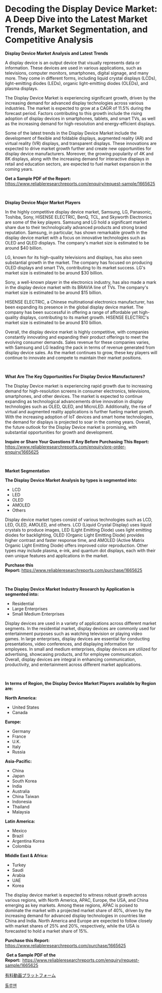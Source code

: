 <p><h1>Decoding the Display Device Market: A Deep Dive into the Latest Market Trends, Market Segmentation, and Competitive Analysis</h1></p><p><strong>Display Device Market Analysis and Latest Trends</strong></p>
<p><p>A display device is an output device that visually represents data or information. These devices are used in various applications, such as televisions, computer monitors, smartphones, digital signage, and many more. They come in different forms, including liquid crystal displays (LCDs), light-emitting diodes (LEDs), organic light-emitting diodes (OLEDs), and plasma displays.</p><p>The Display Device Market is experiencing significant growth, driven by the increasing demand for advanced display technologies across various industries. The market is expected to grow at a CAGR of 11.5% during the forecast period. Factors contributing to this growth include the rising adoption of display devices in smartphones, tablets, and smart TVs, as well as the increasing demand for high-resolution and energy-efficient displays.</p><p>Some of the latest trends in the Display Device Market include the development of flexible and foldable displays, augmented reality (AR) and virtual reality (VR) displays, and transparent displays. These innovations are expected to drive market growth further and create new opportunities for display device manufacturers. Moreover, the growing popularity of 4K and 8K displays, along with the increasing demand for interactive displays in retail and education sectors, are expected to fuel market expansion in the coming years.</p></p>
<p><strong>Get a Sample PDF of the Report:&nbsp;</strong> <a href="https://www.reliableresearchreports.com/enquiry/request-sample/1665625">https://www.reliableresearchreports.com/enquiry/request-sample/1665625</a></p>
<p>&nbsp;</p>
<p><strong>Display Device Major Market Players</strong></p>
<p><p>In the highly competitive display device market, Samsung, LG, Panasonic, Toshiba, Sony, HISENSE ELECTRIC, BenQ, TCL, and Skyworth Electronics are some of the key players. Samsung and LG hold a significant market share due to their technologically advanced products and strong brand reputation. Samsung, in particular, has shown remarkable growth in the display device market with a focus on innovative technologies such as OLED and QLED displays. The company's market size is estimated to be around $40 billion.</p><p>LG, known for its high-quality televisions and displays, has also seen substantial growth in the market. The company has focused on producing OLED displays and smart TVs, contributing to its market success. LG's market size is estimated to be around $30 billion.</p><p>Sony, a well-known player in the electronics industry, has also made a mark in the display device market with its BRAVIA line of TVs. The company's market size is estimated to be around $15 billion.</p><p>HISENSE ELECTRIC, a Chinese multinational electronics manufacturer, has been expanding its presence in the global display device market. The company has been successful in offering a range of affordable yet high-quality displays, contributing to its market growth. HISENSE ELECTRIC's market size is estimated to be around $10 billion.</p><p>Overall, the display device market is highly competitive, with companies constantly innovating and expanding their product offerings to meet the evolving consumer demands. Sales revenue for these companies varies, with Samsung and LG leading the pack in terms of revenue generated from display device sales. As the market continues to grow, these key players will continue to innovate and compete to maintain their market positions.</p></p>
<p>&nbsp;</p>
<p><strong>What Are The Key Opportunities For Display Device Manufacturers?</strong></p>
<p><p>The Display Device market is experiencing rapid growth due to increasing demand for high-resolution screens in consumer electronics, televisions, smartphones, and other devices. The market is expected to continue expanding as technological advancements drive innovation in display technologies such as OLED, QLED, and MicroLED. Additionally, the rise of virtual and augmented reality applications is further fueling market growth. With the increasing adoption of IoT devices and smart home technologies, the demand for displays is projected to soar in the coming years. Overall, the future outlook for the Display Device market is promising, with substantial opportunities for growth and development.</p></p>
<p><strong>Inquire or Share Your Questions If Any Before Purchasing This Report:</strong> <a href="https://www.reliableresearchreports.com/enquiry/pre-order-enquiry/1665625">https://www.reliableresearchreports.com/enquiry/pre-order-enquiry/1665625</a></p>
<p>&nbsp;</p>
<p><strong>Market Segmentation</strong></p>
<p><strong>The Display Device Market Analysis by types is segmented into:</strong></p>
<p><ul><li>LCD</li><li>LED</li><li>OLED</li><li>AMOLED</li><li>Others</li></ul></p>
<p><p>Display device market types consist of various technologies such as LCD, LED, OLED, AMOLED, and others. LCD (Liquid Crystal Display) uses liquid crystals to produce images, LED (Light Emitting Diode) uses light emitting diodes for backlighting, OLED (Organic Light Emitting Diode) provides higher contrast and faster response time, and AMOLED (Active Matrix Organic Light Emitting Diode) offers improved color reproduction. Other types may include plasma, e-ink, and quantum dot displays, each with their own unique features and applications in the market.</p></p>
<p><strong>Purchase this Report:&nbsp;</strong><a href="https://www.reliableresearchreports.com/purchase/1665625">https://www.reliableresearchreports.com/purchase/1665625</a></p>
<p>&nbsp;</p>
<p><strong>The Display Device Market Industry Research by Application is segmented into:</strong></p>
<p><ul><li>Residential</li><li>Large Enterprises</li><li>Small Medium Enterprises</li></ul></p>
<p><p>Display devices are used in a variety of applications across different market segments. In the residential market, display devices are commonly used for entertainment purposes such as watching television or playing video games. In large enterprises, display devices are essential for conducting presentations, video conferences, and displaying information for employees. In small and medium enterprises, display devices are utilized for advertising, showcasing products, and for employee communication. Overall, display devices are integral in enhancing communication, productivity, and entertainment across different market applications.</p></p>
<p>&nbsp;</p>
<p><strong>In terms of Region, the Display Device Market Players available by Region are:</strong></p>
<p>
    <p> <strong> North America: </strong>
        <ul>
            <li>United States</li>
            <li>Canada</li>
        </ul>
        </p> 
    <p> <strong> Europe: </strong>
        <ul>
            <li>Germany</li>
            <li>France</li>
            <li>U.K.</li>
            <li>Italy</li>
            <li>Russia</li>
        </ul>
        </p> 
    <p> <strong> Asia-Pacific: </strong>
        <ul>
            <li>China</li>
            <li>Japan</li>
            <li>South Korea</li>
            <li>India</li>
            <li>Australia</li>
            <li>China Taiwan</li>
            <li>Indonesia</li>
            <li>Thailand</li>
            <li>Malaysia</li>
        </ul>
        </p> 
    <p> <strong> Latin America: </strong>
        <ul>
            <li>Mexico</li>
            <li>Brazil</li>
            <li>Argentina Korea</li>
            <li>Colombia</li>
        </ul>
        </p> 
    <p> <strong> Middle East & Africa: </strong>
        <ul>
            <li>Turkey</li>
            <li>Saudi</li>
            <li>Arabia</li>
            <li>UAE</li>
            <li>Korea</li>
        </ul>
    </p>
    </p>
<p><p>The display device market is expected to witness robust growth across various regions, with North America, APAC, Europe, the USA, and China emerging as key markets. Among these regions, APAC is poised to dominate the market with a projected market share of 40%, driven by the increasing demand for advanced display technologies in countries like China and India. North America and Europe are expected to follow closely with market shares of 25% and 20%, respectively, while the USA is forecasted to hold a market share of 15%.</p></p>
<p><strong>Purchase this Report: </strong><a href="https://www.reliableresearchreports.com/purchase/1665625">https://www.reliableresearchreports.com/purchase/1665625</a></p>
<p>&nbsp;<strong>Get a Sample PDF of the Report:&nbsp;&nbsp;</strong><a href="https://www.reliableresearchreports.com/enquiry/request-sample/1665625">https://www.reliableresearchreports.com/enquiry/request-sample/1665625</a></p>
<p><strong></strong></p>
<p><p><a href="https://github.com/lababdou/Market-Research-Report-List-3/blob/main/53403219284.md">有料動画プラットフォーム</a></p><p><a href="https://github.com/jntpkh496620/Market-Research-Report-List-1/blob/main/82139028459.md">톨루엔</a></p></p>